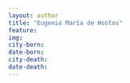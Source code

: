 ```yaml
---
layout: author
title: "Eugenio María de Hostos"
feature: 
img:
city-born: 
date-born: 
city-death: 
date-death:
---
```

